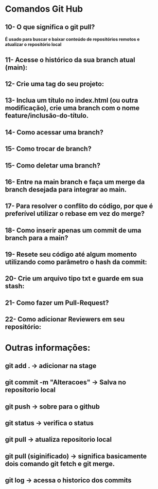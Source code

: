 # Comandos Git Hub

## 10- O que significa o git pull?
#### É usado para buscar e baixar conteúdo de repositórios remotos e atualizar o repositório local

## 11- Acesse o histórico da sua branch atual (main):
#### 

## 12- Crie uma tag do seu projeto:


## 13- Inclua um título no index.html (ou outra modificação), crie uma branch com o nome feature/inclusão-do-título.

## 14- Como acessar uma branch?

## 15- Como trocar de branch?

## 15- Como deletar uma branch?

## 16- Entre na main branch e faça um merge da branch desejada para integrar ao main.

## 17- Para resolver o conflito do código, por que é preferível utilizar o rebase em vez do merge?

## 18- Como inserir apenas um commit de uma branch para a main?

## 19- Resete seu código até algum momento utilizando como parâmetro o hash da commit:

## 20- Crie um arquivo tipo txt e guarde em sua stash:

## 21- Como fazer um Pull-Request?

## 22- Como adicionar Reviewers em seu repositório:



# Outras informações: 
## git add . -> adicionar na stage 
## git commit -m "Alteracoes" -> Salva no repositorio local 
## git push -> sobre para o github 
## git status -> verifica o status 
## git pull -> atualiza repositorio local 
## git pull (siginificado) -> significa basicamente dois comando git fetch e git merge. 
## git log -> acessa o historico dos commits

